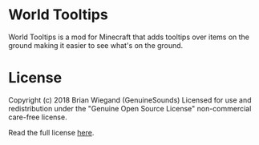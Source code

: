 World Tooltips
========
World Tooltips is a mod for Minecraft that adds tooltips over items on the ground making it easier to see what's on the ground.

License
=======
Copyright (c) 2018 Brian Wiegand (GenuineSounds)
Licensed for use and redistribution under the "Genuine Open Source License" non-commercial care-free license.

Read the full license [here](LICENSE.md).
